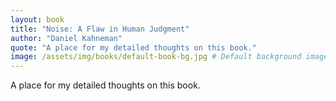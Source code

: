 ```yaml
---
layout: book
title: "Noise: A Flaw in Human Judgment"
author: "Daniel Kahneman"
quote: "A place for my detailed thoughts on this book."
image: /assets/img/books/default-book-bg.jpg # Default background image
---
```


A place for my detailed thoughts on this book.
